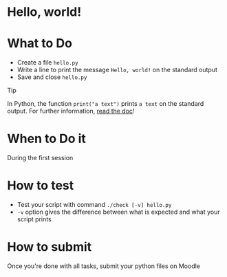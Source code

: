 # Hello, world!

# What to Do

- Create a file `hello.py`
- Write a line to print the message `Hello, world!` on the standard output
- Save and close `hello.py`

> [!TIP]
> In Python, the function `print("a text")` prints `a text` on the standard output.
> For further information, [read the doc](https://docs.python.org/3/library/functions.html#print)!

# When to Do it

During the first session

# How to test

- Test your script with command `./check [-v] hello.py`
- `-v` option gives the difference between what is expected and what your script prints
  
# How to submit

Once you're done with all tasks, submit your python files on Moodle
